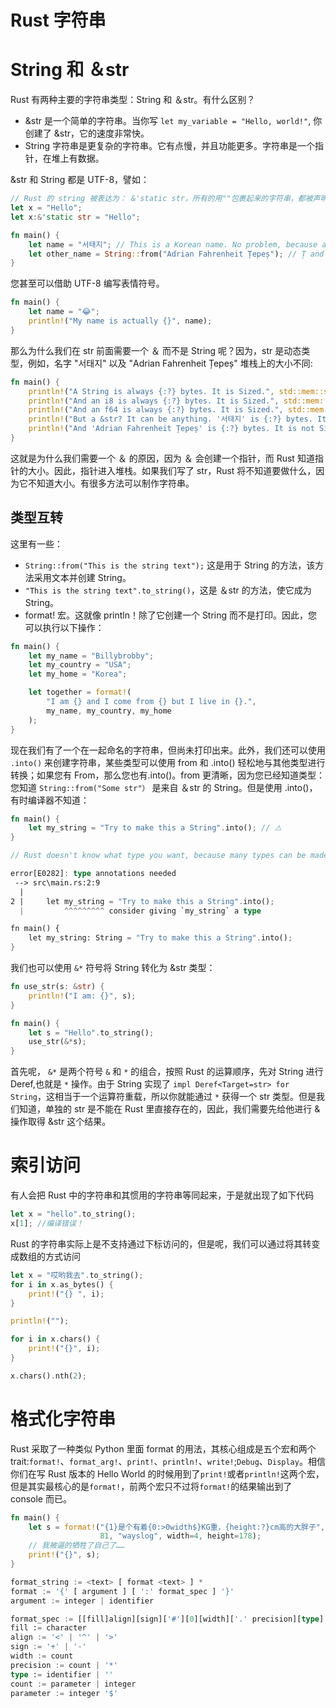 # Rust 字符串

# String 和 ＆str

Rust 有两种主要的字符串类型：String 和 ＆str。有什么区别？

- &str 是一个简单的字符串。当你写 `let my_variable = "Hello, world!"`, 你创建了 &str，它的速度非常快。
- String 字符串是更复杂的字符串。它有点慢，并且功能更多。字符串是一个指针，在堆上有数据。

&str 和 String 都是 UTF-8，譬如：

```rs
// Rust 的 string 被表达为： &'static str，所有的用""包裹起来的字符串，都被声明成了一个不可变，静态的字符串。
let x = "Hello";
let x:&'static str = "Hello";

fn main() {
    let name = "서태지"; // This is a Korean name. No problem, because a &str is UTF-8.
    let other_name = String::from("Adrian Fahrenheit Țepeș"); // Ț and ș are no problem in UTF-8.
}
```

您甚至可以借助 UTF-8 编写表情符号。

```rs
fn main() {
    let name = "😂";
    println!("My name is actually {}", name);
}
```

那么为什么我们在 str 前面需要一个 ＆ 而不是 String 呢？因为，str 是动态类型，例如，名字 "서태지" 以及 "Adrian Fahrenheit Țepeș" 堆栈上的大小不同:

```rs
fn main() {
    println!("A String is always {:?} bytes. It is Sized.", std::mem::size_of::<String>()); // std::mem::size_of::<Type>() gives you the size in bytes of a type
    println!("And an i8 is always {:?} bytes. It is Sized.", std::mem::size_of::<i8>());
    println!("And an f64 is always {:?} bytes. It is Sized.", std::mem::size_of::<f64>());
    println!("But a &str? It can be anything. '서태지' is {:?} bytes. It is not Sized.", std::mem::size_of_val("서태지")); // std::mem::size_of_val() gives you the size in bytes of a variable
    println!("And 'Adrian Fahrenheit Țepeș' is {:?} bytes. It is not Sized.", std::mem::size_of_val("Adrian Fahrenheit Țepeș"));
}
```

这就是为什么我们需要一个 ＆ 的原因，因为 ＆ 会创建一个指针，而 Rust 知道指针的大小。因此，指针进入堆栈。如果我们写了 str，Rust 将不知道要做什么，因为它不知道大小。有很多方法可以制作字符串。

## 类型互转

这里有一些：

- `String::from("This is the string text");` 这是用于 String 的方法，该方法采用文本并创建 String。
- `"This is the string text".to_string()`，这是 ＆str 的方法，使它成为 String。
- format! 宏。这就像 println！除了它创建一个 String 而不是打印。因此，您可以执行以下操作：

```rs
fn main() {
    let my_name = "Billybrobby";
    let my_country = "USA";
    let my_home = "Korea";

    let together = format!(
        "I am {} and I come from {} but I live in {}.",
        my_name, my_country, my_home
    );
}
```

现在我们有了一个在一起命名的字符串，但尚未打印出来。此外，我们还可以使用 `.into()` 来创建字符串，某些类型可以使用 from 和 .into() 轻松地与其他类型进行转换；如果您有 From，那么您也有.into()。from 更清晰，因为您已经知道类型：您知道 `String::from("Some str"）` 是来自 ＆str 的 String。但是使用 .into()，有时编译器不知道：

```rs
fn main() {
    let my_string = "Try to make this a String".into(); // ⚠️
}

// Rust doesn't know what type you want, because many types can be made from a &str.

error[E0282]: type annotations needed
 --> src\main.rs:2:9
  |
2 |     let my_string = "Try to make this a String".into();
  |         ^^^^^^^^^ consider giving `my_string` a type

fn main() {
    let my_string: String = "Try to make this a String".into();
}
```

我们也可以使用 `&*` 符号将 String 转化为 &str 类型：

```rs
fn use_str(s: &str) {
    println!("I am: {}", s);
}

fn main() {
    let s = "Hello".to_string();
    use_str(&*s);
}
```

首先呢， `&*` 是两个符号 `&` 和 `*` 的组合，按照 Rust 的运算顺序，先对 String 进行 Deref,也就是 `*` 操作。由于 String 实现了 `impl Deref<Target=str> for String`，这相当于一个运算符重载，所以你就能通过 `*` 获得一个 str 类型。但是我们知道，单独的 str 是不能在 Rust 里直接存在的，因此，我们需要先给他进行 & 操作取得 &str 这个结果。

# 索引访问

有人会把 Rust 中的字符串和其惯用的字符串等同起来，于是就出现了如下代码

```rust
let x = "hello".to_string();
x[1]; //编译错误！
```

Rust 的字符串实际上是不支持通过下标访问的，但是呢，我们可以通过将其转变成数组的方式访问

```rust
let x = "哎哟我去".to_string();
for i in x.as_bytes() {
    print!("{} ", i);
}

println!("");

for i in x.chars() {
    print!("{}", i);
}

x.chars().nth(2);
```

# 格式化字符串

Rust 采取了一种类似 Python 里面 format 的用法，其核心组成是五个宏和两个 trait:`format!`、`format_arg!`、`print!`、`println!`、`write!`;`Debug`、`Display`。相信你们在写 Rust 版本的 Hello World 的时候用到了`print!`或者`println!`这两个宏，但是其实最核心的是`format!`，前两个宏只不过将`format!`的结果输出到了 console 而已。

```rs
fn main() {
    let s = format!("{1}是个有着{0:>0width$}KG重，{height:?}cm高的大胖子",
                    81, "wayslog", width=4, height=178);
    // 我被逼的牺牲了自己了……
    print!("{}", s);
}
```

```rs
format_string := <text> [ format <text> ] *
format := '{' [ argument ] [ ':' format_spec ] '}'
argument := integer | identifier

format_spec := [[fill]align][sign]['#'][0][width]['.' precision][type]
fill := character
align := '<' | '^' | '>'
sign := '+' | '-'
width := count
precision := count | '*'
type := identifier | ''
count := parameter | integer
parameter := integer '$'
```
